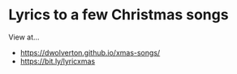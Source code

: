 # Lyrics to a few Christmas songs

View at...
- https://dwolverton.github.io/xmas-songs/
- https://bit.ly/lyricxmas